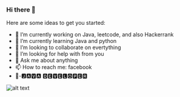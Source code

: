 ### Hi there 👋


Here are some ideas to get you started:

- 🔭 I’m currently working on Java, leetcode, and also Hackerrank
- 🌱 I’m currently learning Java and python
- 👯 I’m looking to collaborate on evertything
- 🤔 I’m looking for help with from you
- 💬 Ask me about anything 
- 📫 How to reach me: facebook
- 👀-🅹🅰🆅🅰 🅳🅴🆅🅴🅻🅾🅿🅴🆁

![alt text](https://github-readme-stats-naveen.vercel.app/api?username=Bala320&&show_icons=true&title_color=fafbfc&icon_color=28a745&text_color=fafbfc&bg_color=45,0366d6,c5f015)


